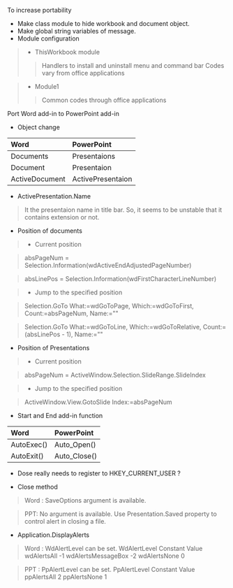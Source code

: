To increase portability

  * Make class module to hide workbook and document object.
  * Make global string variables of message.
  * Module configuration

> - ThisWorkbook module
> > Handlers to install and uninstall menu and command bar
> > Codes vary from office applications

> - Module1
> > Common codes through office applications

Port Word add-in to PowerPoint add-in

  * Object change

| Word | PowerPoint |
|:-----|:-----------|
| Documents | Presentaions |
| Document | Presentaion |
| ActiveDocument | ActivePresentaion |

  * ActivePresentation.Name


> It the presentaion name in title bar.
> So, it seems to be unstable that it contains extension or not.

  * Position of documents

> - Current position

> absPageNum = Selection.Information(wdActiveEndAdjustedPageNumber)

> absLinePos = Selection.Information(wdFirstCharacterLineNumber)

> - Jump to the specified position

> Selection.GoTo What:=wdGoToPage, Which:=wdGoToFirst, Count:=absPageNum, Name:=""

> Selection.GoTo What:=wdGoToLine, Which:=wdGoToRelative, Count:=(absLinePos - 1), Name:=""

  * Position of Presentations

> - Current position

> absPageNum = ActiveWindow.Selection.SlideRange.SlideIndex

> - Jump to the specified position

> ActiveWindow.View.GotoSlide Index:=absPageNum

  * Start and End add-in function

| Word | PowerPoint |
|:-----|:-----------|
| AutoExec() | Auto\_Open() |
| AutoExit() | Auto\_Close() |

  * Dose really needs to register to HKEY\_CURRENT\_USER ?

  * Close method

> Word : SaveOptions argument is available.

> PPT: No argument is available. Use Presentation.Saved property to control alert in closing a file.

  * Application.DisplayAlerts

> Word : WdAlertLevel can be set.
> WdAlertLevel
> Constant Value
> wdAlertsAll  -1
> wdAlertsMessageBox  -2
> wdAlertsNone  0

> PPT : PpAlertLevel can be set.
> PpAlertLevel
> Constant Value
> ppAlertsAll  2
> ppAlertsNone  1